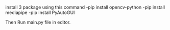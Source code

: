 install 3 package using this command
-pip install opencv-python
-pip install mediapipe
-pip install PyAutoGUI

Then Run main.py file in editor.
